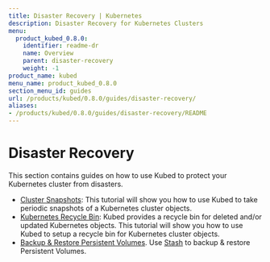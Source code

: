 ```yaml
---
title: Disaster Recovery | Kubernetes
description: Disaster Recovery for Kubernetes Clusters
menu:
  product_kubed_0.8.0:
    identifier: readme-dr
    name: Overview
    parent: disaster-recovery
    weight: -1
product_name: kubed
menu_name: product_kubed_0.8.0
section_menu_id: guides
url: /products/kubed/0.8.0/guides/disaster-recovery/
aliases:
- /products/kubed/0.8.0/guides/disaster-recovery/README
---
```


# Disaster Recovery

This section contains guides on how to use Kubed to protect your Kubernetes cluster from disasters.

  - [Cluster Snapshots](/products/kubed/0.8.0/guides/disaster-recovery/cluster-snapshot): This tutorial will show you how to use Kubed to take periodic snapshots of a Kubernetes cluster objects.
  - [Kubernetes Recycle Bin](/products/kubed/0.8.0/guides/disaster-recovery/recycle-bin): Kubed provides a recycle bin for deleted and/or updated Kubernetes objects. This tutorial will show you how to use Kubed to setup a recycle bin for Kubernetes cluster objects.
  - [Backup & Restore Persistent Volumes](/products/kubed/0.8.0/guides/disaster-recovery/stash). Use [Stash](https://appscode.com/products/stash) to backup & restore Persistent Volumes.
